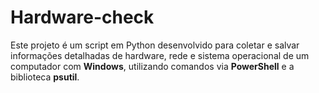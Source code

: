 # Hardware-check
Este projeto é um script em Python desenvolvido para coletar e salvar informações detalhadas de hardware, rede e sistema operacional de um computador com **Windows**, utilizando comandos via **PowerShell** e a biblioteca **psutil**.
